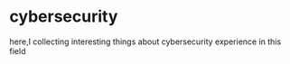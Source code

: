 # cybersecurity

here,I collecting interesting things about cybersecurity experience in this field

